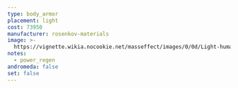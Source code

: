 ```yaml
---
type: body_armor
placement: light
cost: 73950
manufacturer: rosenkov-materials
image: >-
  https://vignette.wikia.nocookie.net/masseffect/images/0/0d/Light-human-Titan.png/revision/latest/scale-to-width-down/160?cb=20100209143517
notes:
  - power_regen
andromeda: false
set: false
---
```

